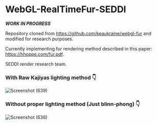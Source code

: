 # WebGL-RealTimeFur-SEDDI

*******WORK IN PROGRESS*******

Repository cloned from https://github.com/keaukraine/webgl-fur and modified for research purposes.

 Currently implementing fur rendering method described in this paper: https://hhoppe.com/fur.pdf.

SEDDI render research team.

<H3>With Raw Kajiyas lighting method 👇</H3>

![Screenshot (639)](https://user-images.githubusercontent.com/79087129/219647141-64363cdf-9a0e-44a8-b716-4383550f6e77.png)


<H3>Without proper lighting method (Just blinn-phong) 👇</H3>

![Screenshot (636)](https://user-images.githubusercontent.com/79087129/219366897-98243792-04ba-4677-8c3c-24fed14e5566.png)

